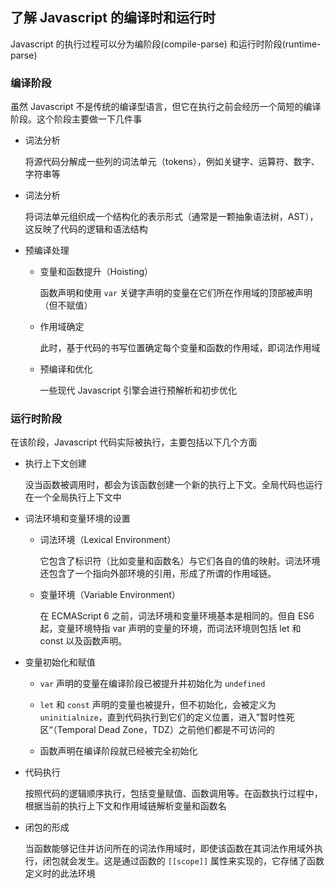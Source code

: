 ## 了解 Javascript 的编译时和运行时

Javascript 的执行过程可以分为编阶段(compile-parse) 和运行时阶段(runtime-parse)

### 编译阶段

虽然 Javascript 不是传统的编译型语言，但它在执行之前会经历一个简短的编译阶段。这个阶段主要做一下几件事

- 词法分析

  将源代码分解成一些列的词法单元（tokens），例如关键字、运算符、数字、字符串等

- 词法分析

  将词法单元组织成一个结构化的表示形式（通常是一颗抽象语法树，AST），这反映了代码的逻辑和语法结构

- 预编译处理

  - 变量和函数提升（Hoisting）

    函数声明和使用 `var` 关键字声明的变量在它们所在作用域的顶部被声明（但不赋值）

  - 作用域确定

    此时，基于代码的书写位置确定每个变量和函数的作用域，即词法作用域

  - 预编译和优化

    一些现代 Javascript 引擎会进行预解析和初步优化

### 运行时阶段

在该阶段，Javascript 代码实际被执行，主要包括以下几个方面

- 执行上下文创建

  没当函数被调用时，都会为该函数创建一个新的执行上下文。全局代码也运行在一个全局执行上下文中

- 词法环境和变量环境的设置

  - 词法环境（Lexical Environment）

    它包含了标识符（比如变量和函数名）与它们各自的值的映射。词法环境还包含了一个指向外部环境的引用，形成了所谓的作用域链。

  - 变量环境（Variable Environment）

    在 ECMAScript 6 之前，词法环境和变量环境基本是相同的。但自 ES6 起，变量环境特指 var 声明的变量的环境，而词法环境则包括 let 和 const 以及函数声明。

- 变量初始化和赋值

  - `var` 声明的变量在编译阶段已被提升并初始化为 `undefined`

  - `let` 和 `const` 声明的变量也被提升，但不初始化，会被定义为 `uninitialnize`，直到代码执行到它们的定义位置，进入”暂时性死区“（Temporal Dead Zone，TDZ）之前他们都是不可访问的

  - 函数声明在编译阶段就已经被完全初始化

- 代码执行

  按照代码的逻辑顺序执行，包括变量赋值、函数调用等。在函数执行过程中，根据当前的执行上下文和作用域链解析变量和函数名

- 闭包的形成

  当函数能够记住并访问所在的词法作用域时，即使该函数在其词法作用域外执行，闭包就会发生。这是通过函数的 `[[scope]]` 属性来实现的，它存储了函数定义时的此法环境
